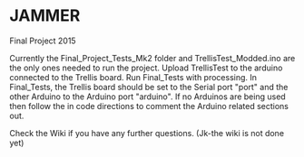# JAMMER
Final Project 2015




Currently the Final_Project_Tests_Mk2 folder and TrellisTest_Modded.ino are the only ones needed to run the project. Upload TrellisTest to the arduino connected to the Trellis board. Run Final_Tests with processing. In Final_Tests, the Trellis board should be set to the Serial port "port" and the other Arduino to the Arduino port "arduino". If no Arduinos are being used then follow the in code directions to comment the Arduino related sections out.


Check the Wiki if you have any further questions. (Jk-the wiki is not done yet)
